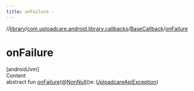 ```yaml
---
title: onFailure -
---
```

//[library](../../index.md)/[com.uploadcare.android.library.callbacks](../index.md)/[BaseCallback](index.md)/[onFailure](on-failure.md)



# onFailure  
[androidJvm]  
Content  
abstract fun [onFailure](on-failure.md)(@[NonNull](https://developer.android.com/reference/kotlin/androidx/annotation/NonNull.html)()e: [UploadcareApiException](../../com.uploadcare.android.library.exceptions/-uploadcare-api-exception/index.md))  



